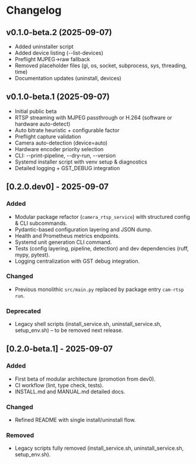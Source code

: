 # Changelog

## v0.1.0-beta.2 (2025-09-07)
- Added uninstaller script
- Added device listing (--list-devices)
- Preflight MJPEG->raw fallback
- Removed placeholder files (gi, os, socket, subprocess, sys, threading, time)
- Documentation updates (uninstall, devices)

## v0.1.0-beta.1 (2025-09-07)
- Initial public beta
- RTSP streaming with MJPEG passthrough or H.264 (software or hardware auto-detect)
- Auto bitrate heuristic + configurable factor
- Preflight capture validation
- Camera auto-detection (device=auto)
- Hardware encoder priority selection
- CLI: --print-pipeline, --dry-run, --version
- Systemd installer script with venv setup & diagnostics
- Detailed logging + GST_DEBUG integration

## [0.2.0.dev0] - 2025-09-07
### Added
- Modular package refactor (`camera_rtsp_service`) with structured config & CLI subcommands.
- Pydantic-based configuration layering and JSON dump.
- Health and Prometheus metrics endpoints.
- Systemd unit generation CLI command.
- Tests (config layering, pipeline, detection) and dev dependencies (ruff, mypy, pytest).
- Logging centralization with GST debug integration.

### Changed
- Previous monolithic `src/main.py` replaced by package entry `cam-rtsp run`.

### Deprecated
- Legacy shell scripts (install_service.sh, uninstall_service.sh, setup_env.sh) – to be removed next release.

## [0.2.0-beta.1] - 2025-09-07
### Added
- First beta of modular architecture (promotion from dev0).
- CI workflow (lint, type check, tests).
- INSTALL.md and MANUAL.md detailed docs.

### Changed
- Refined README with single install/uninstall flow.

### Removed
- Legacy scripts fully removed (install_service.sh, uninstall_service.sh, setup_env.sh).
